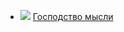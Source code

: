 * ![](/books/sf_social/Джеймс%20Дашнер%20(Дэшнер)/Господство%20мысли.jpg) [Господство мысли](/books/sf_social/Джеймс%20Дашнер%20(Дэшнер)/Господство%20мысли)